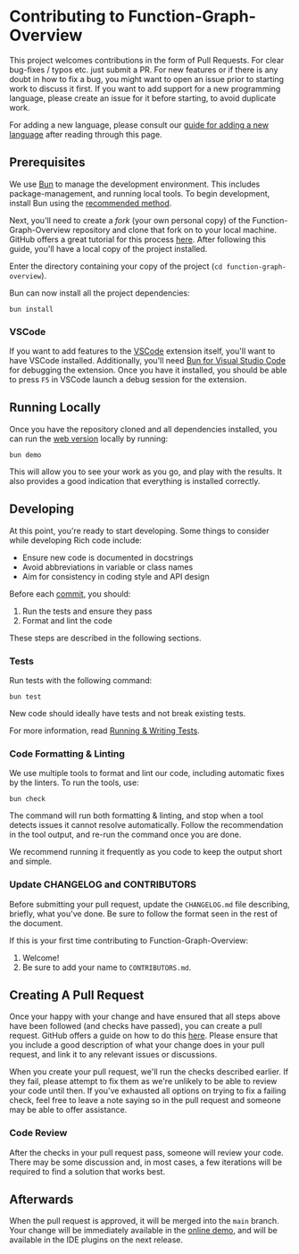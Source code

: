 # Contributing to Function-Graph-Overview

This project welcomes contributions in the form of Pull Requests.
For clear bug-fixes / typos etc. just submit a PR.
For new features or if there is any doubt in how to fix a bug,
you might want to open an issue prior to starting work to discuss it first.
If you want to add support for a new programming language,
please create an issue for it before starting,
to avoid duplicate work.

For adding a new language, please consult our [guide for adding a new language](./docs/AddNewLanguage.md)
after reading through this page.

## Prerequisites

We use [Bun](https://bun.sh/) to manage the development environment.
This includes package-management, and running local tools.
To begin development, install Bun using the [recommended method](https://bun.sh/docs/installation).

Next, you'll need to create a _fork_ (your own personal copy) of the Function-Graph-Overview repository
and clone that fork on to your local machine.
GitHub offers a great tutorial for this process [here](https://docs.github.com/en/get-started/quickstart/fork-a-repo).
After following this guide, you'll have a local copy of the project installed.

Enter the directory containing your copy of the project (`cd function-graph-overview`).

Bun can now install all the project dependencies:

```shell
bun install
```

### VSCode

If you want to add features to the [VSCode](https://code.visualstudio.com/) extension itself,
you'll want to have VSCode installed.
Additionally, you'll need [Bun for Visual Studio Code](https://marketplace.visualstudio.com/items?itemName=oven.bun-vscode) for debugging the extension.
Once you have it installed, you should be able to press `F5` in VSCode launch a debug session for the extension.

## Running Locally

Once you have the repository cloned and all dependencies installed,
you can run the [web version](https://tmr232.github.io/function-graph-overview/) locally by running:

```shell
bun demo
```

This will allow you to see your work as you go, and play with the results.
It also provides a good indication that everything is installed correctly.

## Developing

At this point, you're ready to start developing.
Some things to consider while developing Rich code include:

* Ensure new code is documented in docstrings
* Avoid abbreviations in variable or class names
* Aim for consistency in coding style and API design

Before each [commit](https://github.com/git-guides/git-commit), you should:

1. Run the tests and ensure they pass
2. Format and lint the code

These steps are described in the following sections.

### Tests

Run tests with the following command:

```
bun test
```

New code should ideally have tests and not break existing tests.

For more information, read [Running & Writing Tests](./docs/CommentTests.md).

### Code Formatting & Linting

We use multiple tools to format and lint our code, including automatic fixes by the linters.
To run the tools, use:

```shell
bun check
```

The command will run both formatting & linting, and stop when a tool detects issues it cannot resolve automatically.
Follow the recommendation in the tool output, and re-run the command once you are done.

We recommend running it frequently as you code to keep the output short and simple.


### Update CHANGELOG and CONTRIBUTORS

Before submitting your pull request, update the `CHANGELOG.md` file describing, briefly, what you've done.
Be sure to follow the format seen in the rest of the document.

If this is your first time contributing to Function-Graph-Overview:

1. Welcome!
2. Be sure to add your name to `CONTRIBUTORS.md`.

## Creating A Pull Request

Once your happy with your change and have ensured that all steps above have been followed (and checks have passed),
you can create a pull request.
GitHub offers a guide on how to do this [here](https://docs.github.com/en/pull-requests/collaborating-with-pull-requests/proposing-changes-to-your-work-with-pull-requests/creating-a-pull-request-from-a-fork).
Please ensure that you include a good description of what your change does in your pull request,
and link it to any relevant issues or discussions.

When you create your pull request, we'll run the checks described earlier.
If they fail, please attempt to fix them as we're unlikely to be able to review your code until then.
If you've exhausted all options on trying to fix a failing check,
feel free to leave a note saying so in the pull request and someone may be able to offer assistance.

### Code Review

After the checks in your pull request pass, someone will review your code.
There may be some discussion and, in most cases, a few iterations will be required to find a solution that works best.

## Afterwards

When the pull request is approved, it will be merged into the `main` branch.
Your change will be immediately available in the [online demo](https://tmr232.github.io/function-graph-overview/),
and will be available in the IDE plugins on the next release.